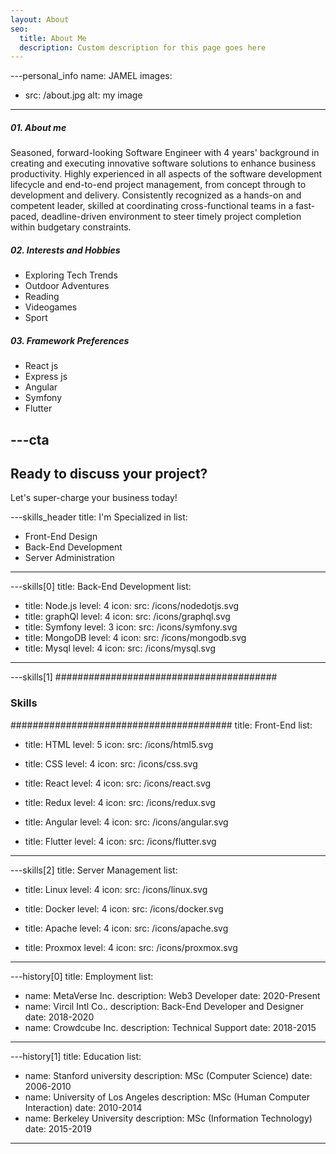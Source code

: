 ```yaml
---
layout: About
seo:
  title: About Me
  description: Custom description for this page goes here
---
```




---personal_info
name: JAMEL
images:
  - src: /about.jpg
    alt: my image
---
##### <span>01.</span> About me

Seasoned, forward-looking Software Engineer with 4 years' background in creating and executing innovative software solutions to enhance business productivity. Highly experienced in all aspects of the software development lifecycle and end-to-end project management, from concept through to development and delivery. Consistently recognized as a hands-on and competent leader, skilled at coordinating cross-functional teams in a fast-paced, deadline-driven environment to steer timely project completion within budgetary constraints.

##### <span>02.</span> Interests and Hobbies
- Exploring Tech Trends
- Outdoor Adventures
- Reading
- Videogames
- Sport

##### <span>03.</span> Framework Preferences

* React js
* Express js
* Angular
* Symfony
* Flutter

---cta
---
## Ready to discuss your project?

Let's super-charge your business today!


---skills_header
title: I'm Specialized in
list:
  - Front-End Design
  - Back-End Development
  - Server Administration
---



---skills[0]
title: Back-End Development
list:
  - title: Node.js
    level: 4
    icon:
      src: /icons/nodedotjs.svg
  - title: graphQl
    level: 4
    icon:
      src: /icons/graphql.svg
  - title: Symfony
    level: 3
    icon:
      src: /icons/symfony.svg
  - title: MongoDB
    level: 4
    icon:
      src: /icons/mongodb.svg
  - title: Mysql
    level: 4
    icon:
      src: /icons/mysql.svg
---



---skills[1]
########################################
### Skills
########################################
title: Front-End
list:
  - title: HTML
    level: 5
    icon:
      src: /icons/html5.svg
  - title: CSS
    level: 4
    icon:
      src: /icons/css.svg
  - title: React
    level: 4
    icon:
      src: /icons/react.svg
  - title: Redux
    level: 4
    icon:
      src: /icons/redux.svg

  - title: Angular
    level: 4
    icon:
      src: /icons/angular.svg

  - title: Flutter
    level: 4
    icon:
      src: /icons/flutter.svg
 
---


---skills[2]
title: Server Management
list:
  - title: Linux 
    level: 4
    icon:
      src: /icons/linux.svg

  - title: Docker 
    level: 4
    icon:
      src: /icons/docker.svg

  - title: Apache
    level: 4
    icon:
      src: /icons/apache.svg

  - title: Proxmox
    level: 4
    icon:
      src: /icons/proxmox.svg
---

---history[0]
title: Employment
list:
  - name: MetaVerse Inc.
    description: Web3 Developer
    date: 2020-Present
  - name: Vircil Intl Co..
    description: Back-End Developer and Designer
    date: 2018-2020
  - name: Crowdcube Inc.
    description: Technical Support
    date: 2018-2015
---



---history[1]
title: Education
list:
  - name: Stanford university
    description: MSc (Computer Science)
    date: 2006-2010
  - name: University of Los Angeles
    description: MSc (Human Computer Interaction)
    date: 2010-2014
  - name: Berkeley University
    description: MSc (Information Technology)
    date: 2015-2019
---